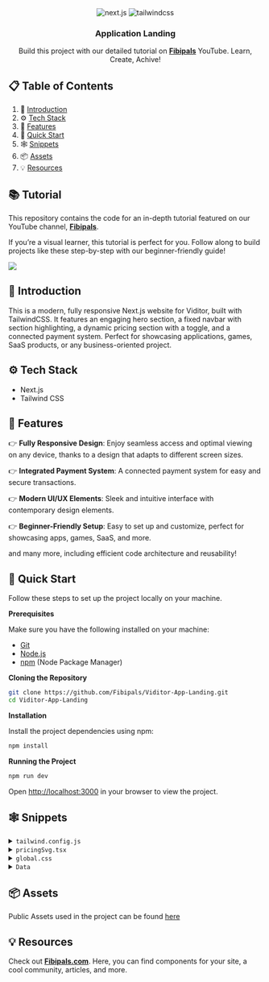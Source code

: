 <div align="center">
  <div>
    <img src="https://img.shields.io/badge/-Next_JS-black?style=for-the-badge&logoColor=white&logo=next&color=black" alt="next.js" />
    <img src="https://img.shields.io/badge/-Tailwind_CSS-black?style=for-the-badge&logoColor=white&logo=tailwindcss&color=06B6D4" alt="tailwindcss" />
  </div>

  <h3 align="center">Application Landing</h3>

   <div align="center">
     Build this project with our detailed tutorial on <a href="https://www.youtube.com/@fibipals" target="_blank"><b>Fibipals</b></a> YouTube. Learn, Create, Achive!
    </div>
</div>

## 📋 <a name="table">Table of Contents</a>

1. 🤖 [Introduction](#introduction)
2. ⚙️ [Tech Stack](#tech-stack)
3. 🔋 [Features](#features)
4. 🚀 [Quick Start](#quick-start)
5. 🕸️ [Snippets](#snippets)
6. 📦 [Assets](#assets)
7. 💡 [Resources](#resources)

## 📚 Tutorial

This repository contains the code for an in-depth tutorial featured on our YouTube channel, <a href="https://www.youtube.com/@fibipals" target="_blank"><b>Fibipals</b></a>.

If you’re a visual learner, this tutorial is perfect for you. Follow along to build projects like these step-by-step with our beginner-friendly guide!

<a href="https://www.youtube.com/@fibipals" target="_blank"><img src="https://github.com/sujatagunale/EasyRead/assets/151519281/1736fca5-a031-4854-8c09-bc110e3bc16d" /></a>

## <a name="introduction">🤖 Introduction</a>

This is a modern, fully responsive Next.js website for Viditor, built with TailwindCSS. It features an engaging hero section, a fixed navbar with section highlighting, a dynamic pricing section with a toggle, and a connected payment system. Perfect for showcasing applications, games, SaaS products, or any business-oriented project.


## <a name="tech-stack">⚙️ Tech Stack</a>

- Next.js
- Tailwind CSS

## <a name="features">🔋 Features</a>

👉 **Fully Responsive Design**: Enjoy seamless access and optimal viewing on any device, thanks to a design that adapts to different screen sizes.

👉 **Integrated Payment System**: A connected payment system for easy and secure transactions.

👉 **Modern UI/UX Elements**: Sleek and intuitive interface with contemporary design elements.

👉 **Beginner-Friendly Setup**: Easy to set up and customize, perfect for showcasing apps, games, SaaS, and more.

and many more, including efficient code architecture and reusability!

## <a name="quick-start">🚀 Quick Start</a>

Follow these steps to set up the project locally on your machine.

**Prerequisites**

Make sure you have the following installed on your machine:

- [Git](https://git-scm.com/)
- [Node.js](https://nodejs.org/en)
- [npm](https://www.npmjs.com/) (Node Package Manager)

**Cloning the Repository**

```bash
git clone https://github.com/Fibipals/Viditor-App-Landing.git
cd Viditor-App-Landing
```

**Installation**

Install the project dependencies using npm:

```bash
npm install
```

**Running the Project**

```bash
npm run dev
```

Open [http://localhost:3000](http://localhost:3000) in your browser to view the project.

## <a name="snippets">🕸️ Snippets</a>

<details>
<summary><code>tailwind.config.js</code></summary>

```javascript
/** @type {import('tailwindcss').Config} */
module.exports = {
  content: [
    "./app/**/*.{js,ts,jsx,tsx,mdx}",
    "./pages/**/*.{js,ts,jsx,tsx,mdx}",
    "./components/**/*.{js,ts,jsx,tsx,mdx}",
  ],
  theme: {
    extend: {
      backgroundImage: {
        'radial-blue-gradient': 'radial-gradient(circle at center, #020617 0%, #1e40af 100%)'
      },
    },
  },
  plugins: [
    function({ addUtilities }) {
      const newUtilities = {
        ".h1": {
          "@apply uppercase font-semibold text-4xl md:text-5xl lg:text-6xl xl:text-7xl  tracking-wide":
            {},
        },
        ".h2": {
          "@apply font-semibold text-2xl md:text-3xl lg:text-4xl":
            {},
        },
        ".h3": {
          "@apply text-[2rem] leading-normal md:text-[2.5rem]": {},
        },
        ".p": {
          "@apply text-slate-300":{},
        },
        ".p-sm": {
          "@apply text-sm text-slate-300":{},
        },
        ".p-xs": {
          "@apply text-xs text-slate-600 font-semibold":{},
        },
        '.text-slogan': {
          '@apply text-lime-300 uppercase font-semibold text-sm  tracking-wider': {},
        },
      };
      addUtilities(newUtilities, ['responsive', 'hover']);
    },
  ],
}
```

</details>

<details>
<summary><code>pricingSvg.tsx</code></summary>

```javascript
const PricingSvg = () => {
    return(
        <svg xmlns='http://www.w3.org/2000/svg' viewBox='0 0 2000 1500'><rect fill='#020617' width='2000' height='1500'/><defs><path fill='none' strokeWidth='2.6' strokeOpacity='0.32' id='a' d='M0.74-509.63l485.39 352.65l-185.4 570.61h-599.97l-185.4-570.61L0.74-509.63 M0.74-510.87l-486.56 353.51l185.85 571.99h601.42L487.3-157.36L0.74-510.87L0.74-510.87z'/></defs><g  transform='scale(0.766)' style={{ transformOrigin: 'center' }}><g  transform='' style={{ transformOrigin: 'center' }}><g  transform='rotate(-80 0 0)' style={{ transformOrigin: 'center' }}><g transform='translate(1000 750)'><use  stroke='#020617' href='#a' transform='rotate(5 0 0) scale(1.05)'/><use  stroke='#03081c' href='#a' transform='rotate(10 0 0) scale(1.1)'/><use  stroke='#040920' href='#a' transform='rotate(15 0 0) scale(1.15)'/><use  stroke='#040b25' href='#a' transform='rotate(20 0 0) scale(1.2)'/><use  stroke='#050d29' href='#a' transform='rotate(25 0 0) scale(1.25)'/><use  stroke='#070f2e' href='#a' transform='rotate(30 0 0) scale(1.3)'/><use  stroke='#081032' href='#a' transform='rotate(35 0 0) scale(1.35)'/><use  stroke='#091236' href='#a' transform='rotate(40 0 0) scale(1.4)'/><use  stroke='#0a153a' href='#a' transform='rotate(45 0 0) scale(1.45)'/><use  stroke='#0c173e' href='#a' transform='rotate(50 0 0) scale(1.5)'/><use  stroke='#0e1942' href='#a' transform='rotate(55 0 0) scale(1.55)'/><use  stroke='#0f1b46' href='#a' transform='rotate(60 0 0) scale(1.6)'/><use  stroke='#111e4a' href='#a' transform='rotate(65 0 0) scale(1.65)'/><use  stroke='#13204d' href='#a' transform='rotate(70 0 0) scale(1.7)'/><use  stroke='#152251' href='#a' transform='rotate(75 0 0) scale(1.75)'/><use  stroke='#172554' href='#a' transform='rotate(80 0 0) scale(1.8)'/></g></g></g></g></svg>
    )
}

export default PricingSvg
```
</details>


<details>
<summary><code>global.css</code></summary>

```css
@tailwind base;
@tailwind components;
@tailwind utilities;

:root {
  color-scheme: dark;
}

@layer utilities {
  .text-balance {
    text-wrap: balance;
  }
}

.gradient-01 {
  background-image: radial-gradient(circle at 50% 50%, rgb(27, 45, 140), rgb(2, 6, 23));
  filter: blur(125px);
}

.gradient-02{
  background-image: radial-gradient(circle at 50% 50%, rgb(44, 62, 149), rgb(2, 6, 23));
  filter: blur(125px);
}

.gradient-03{
  background-image: linear-gradient(rgb(2, 6, 23), rgb(44, 62, 149), rgb(2, 6, 23));
  filter: blur(125px);
}
```

</details>

<details>
<summary><code>Data</code></summary>

```txt
/*** Hero section ***/

Experience a user-friendly, fast, and efficient video editing tool that's also surprisingly powerful, enabling you to create stunning quickly, without compromising on quality.


/*** Features section ***/

const featureCards = [
  {
    icon: GiBrain,
    slogan: "Automated Editing",
    heading: "Seamless and Smart",
    text: "Our AI-powered editor automatically cuts, trims, and enhances your footage with precision, enabling you to focus on creativity without manual editing hassles.",
    buttonIcon: SiGithubactions,
    buttonText: "See in Action"
  },
  {
    icon: MdVideoLibrary,
    slogan: "Media Library",
    heading: "Unlimited Resources",
    text: "Explore our extensive media library, featuring diverse stock footage, high-quality music tracks, and professional effects to enhance your videos effortlessly.",
    buttonIcon: PiRocketLaunchBold,
    buttonText: "Explore Now"
  }
];

const features = [
  { icon: FaRobot, name: "AI Smart Tools" },
  { icon: FaCut, name: "Precise Trimming" },
  { icon: FaVideo, name: "High-Quality Exports" },
  { icon: GiFilmStrip, name: "Advanced Filters" }
];


/*** Pricing section ***/

###  Plan2  ###

name="startup"
slogan="Perfect for small teams"
option1='10GB storage'
option2='Multi-track editing'
option3='Motion graphics'
option4='Team projects'
buttonIcon={FaRegSquare}

###  Plan3  ###

name="company"
slogan="Best for businesses"
option1='100GB storage'
option2='Advanced analytics'
option3='Custom branding'
option4='24/7 support'
buttonIcon={PiHexagonBold}


/*** FAQ section ***/

const faqs = [
  {
    question: "What is an AI video editor?",
    answer: "An AI video editor uses artificial intelligence to automate and enhance video editing processes, making it easier and faster to create professional-quality videos."
  },
  {
    question: "How does AI improve video editing?",
    answer: "AI can automate repetitive tasks, enhance video quality, provide smart editing suggestions, and use machine learning to understand and apply optimal edits based on the content."
  },
  {
    question: "Can AI video editors edit videos automatically?",
    answer: "Yes, AI video editors can automatically trim, cut, and arrange video clips, apply transitions, and even add music based on the content and style preferences set by the user."
  },
  {
    question: "Is AI video editing suitable for beginners?",
    answer: "Absolutely! AI video editors are designed to be user-friendly, making it easier for beginners to create high-quality videos without needing extensive editing skills."
  },
  {
    question: "Can I customize the edits made by the AI?",
    answer: "Yes, most AI video editors allow users to manually adjust and customize the edits made by the AI to match their specific preferences and vision."
  },
  {
    question: "What types of videos can I edit with an AI video editor?",
    answer: "AI video editors can be used to edit a wide range of videos, including vlogs, tutorials, promotional videos, social media content, and more."
  },
  {
    question: "How fast can an AI video editor process a video?",
    answer: "The speed of processing depends on the length and complexity of the video, but AI video editors generally process videos much faster than traditional methods."
  },
  {
    question: "Do AI video editors support multiple video formats?",
    answer: "Yes, most AI video editors support a wide range of video formats, allowing you to import and export videos in the format that best suits your needs."
  },
  {
    question: "Are there any privacy concerns with AI video editors?",
    answer: "It's important to use AI video editors from reputable providers that ensure your data and content are secure and not misused. Always check the privacy policy of the service you are using."
  },
  {
    question: "Do AI video editors offer templates and presets?",
    answer: "Yes, many AI video editors come with a variety of templates and presets that can help you quickly create professional-looking videos with minimal effort."
  }
];


/*** Reviews section ***/

const reviews = [
  {
    name: "John Doe",
    photoUrl: "/reviews/rev1.jpg",
    company: "Tech Innovators Inc.",
    review: "This AI video editor is a game-changer! It made editing our promotional videos so much easier and faster."
  },
  {
    name: "Jane Smith",
    photoUrl: "/reviews/rev2.jpg",
    company: "Creative Studios",
    review: "I love how user-friendly the AI video editor is. It’s perfect for beginners and professionals alike."
  },
  {
    name: "Emily Johnson",
    photoUrl: "/reviews/rev3.jpg",
    company: "Marketing Gurus",
    review: "The automated editing features saved us a ton of time. The final product was polished and professional."
  },
  {
    name: "Michael Brown",
    photoUrl: "/reviews/rev4.jpg",
    company: "Content Creators LLC",
    review: "The AI suggestions were spot on and really helped improve the quality of our videos. Highly recommend!"
  },
  {
    name: "David Wilson",
    photoUrl: "/reviews/rev5.jpg",
    company: "Digital Media Experts",
    review: "This AI video editor has become an essential tool for our team. It’s efficient and easy to use."
  },
  {
    name: "Sarah Davis",
    photoUrl: "/reviews/rev6.jpg",
    company: "Video Production House",
    review: "The AI editor exceeded our expectations. The quality of our video content has significantly improved."
  }
];

```
</details>


## <a name="assets">📦 Assets</a>

Public Assets used in the project can be found [here](https://drive.google.com/file/d/1NxH1HInL6KzprzrYy-aP-odQlmFRQlYP/view?usp=sharing)

## <a name="resources">💡 Resources</a>

Check out <a href="https://www.fibipals.com" target="_blank"><b>Fibipals.com</b></a>. Here, you can find components for your site, a cool community, articles, and more.
